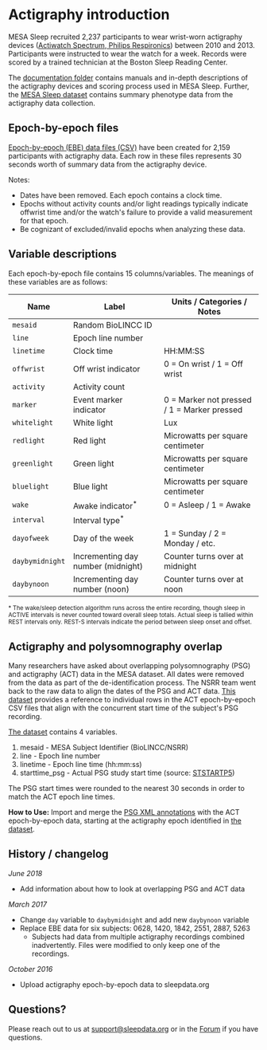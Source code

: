 # Actigraphy introduction

MESA Sleep recruited 2,237 participants to wear wrist-worn actigraphy devices ([Actiwatch Spectrum, Philips Respironics](http://www.usa.philips.com/healthcare/product/HC1046964/actiwatch-spectrum-activity-monitor)) between 2010 and 2013. Participants were instructed to wear the watch for a week. Records were scored by a trained technician at the Boston Sleep Reading Center.

The [documentation folder](:files_path:/documentation) contains manuals and in-depth descriptions of the actigraphy devices and scoring process used in MESA Sleep. Further, the [MESA Sleep dataset](:files_path:/datasets) contains summary phenotype data from the actigraphy data collection.

## Epoch-by-epoch files

[Epoch-by-epoch (EBE) data files (CSV)](:files_path:/actigraphy) have been created for 2,159 participants with actigraphy data. Each row in these files represents 30 seconds worth of summary data from the actigraphy device.

Notes:

- Dates have been removed. Each epoch contains a clock time.
- Epochs without activity counts and/or light readings typically indicate offwrist time and/or the watch's failure to provide a valid measurement for that epoch.
- Be cognizant of excluded/invalid epochs when analyzing these data.

## Variable descriptions

Each epoch-by-epoch file contains 15 columns/variables. The meanings of these variables are as follows:

| Name                | Label                               | Units / Categories / Notes                  |
| ------------------- | ----------------------------------- | ------------------------------------------- |
| `mesaid`            | Random BioLINCC ID                  |                                             |
| `line`              | Epoch line number                   |                                             |
| `linetime`          | Clock time                          | HH:MM:SS                                    |
| `offwrist`          | Off wrist indicator                 | 0 = On wrist / 1 = Off wrist                |
| `activity`          | Activity count                      |                                             |
| `marker`            | Event marker indicator              | 0 = Marker not pressed / 1 = Marker pressed |
| `whitelight`        | White light                         | Lux                                         |
| `redlight`          | Red light                           | Microwatts per square centimeter            |
| `greenlight`        | Green light                         | Microwatts per square centimeter            |
| `bluelight`         | Blue light                          | Microwatts per square centimeter            |
| `wake`              | Awake indicator<sup>*</sup>         | 0 = Asleep / 1 = Awake                      |
| `interval`          | Interval type<sup>*</sup>           |                                             |
| `dayofweek`         | Day of the week                     | 1 = Sunday / 2 = Monday / etc.              |
| `daybymidnight`     | Incrementing day number (midnight)  | Counter turns over at midnight              |
| `daybynoon`         | Incrementing day number (noon)      | Counter turns over at noon                  |

<sup>* The wake/sleep detection algorithm runs across the entire recording, though sleep in ACTIVE intervals is never counted toward overall sleep totals. Actual sleep is tallied within REST intervals only. REST-S intervals indicate the period between sleep onset and offset.</sup>

## Actigraphy and polysomnography overlap

Many researchers have asked about overlapping polysomnography (PSG) and actigraphy (ACT) data in the MESA dataset. All dates were removed from the data as part of the de-identification process. The NSRR team went back to the raw data to align the dates of the PSG and ACT data. [This dataset](:files_path:/overlap) provides a reference to individual rows in the ACT epoch-by-epoch CSV files that align with the concurrent start time of the subject's PSG recording.

[The dataset](:files_path:/overlap) contains 4 variables.

1. mesaid - MESA Subject Identifier (BioLINCC/NSRR)
2. line - Epoch line number
3. linetime - Epoch line time (hh:mm:ss)
4. starttime_psg - Actual PSG study start time (source: [STSTARTP5](https://sleepdata.org/datasets/mesa/variables/ststartp5))

The PSG start times were rounded to the nearest 30 seconds in order to match the ACT epoch line times.

**How to Use:** Import and merge the [PSG XML annotations](:pages_path:/polysomnography-introduction.md) with the ACT epoch-by-epoch data, starting at the actigraphy epoch identified in [the dataset](:files_path:/overlap).

## History / changelog

*June 2018*
- Add information about how to look at overlapping PSG and ACT data

*March 2017*
- Change `day` variable to `daybymidnight` and add new `daybynoon` variable
- Replace EBE data for six subjects: 0628, 1420, 1842, 2551, 2887, 5263
  - Subjects had data from multiple actigraphy recordings combined inadvertently. Files were modified to only keep one of the recordings.

*October 2016*
- Upload actigraphy epoch-by-epoch data to sleepdata.org

## Questions?

Please reach out to us at support@sleepdata.org or in the [Forum](https://sleepdata.org/forum) if you have questions.
